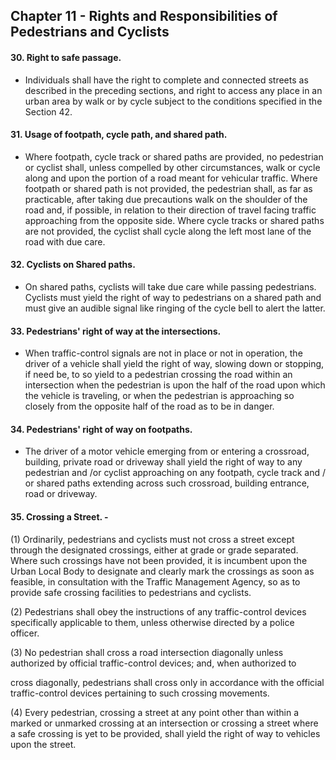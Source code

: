 

## Chapter 11 - Rights and Responsibilities of Pedestrians and Cyclists
 

#### 30.	Right to safe passage. 
- Individuals shall have the right to complete and connected streets as described in the preceding sections, and right to access any place in an urban area by walk or by cycle subject to the conditions specified in the Section 42.


#### 31.	Usage of footpath, cycle path, and shared path. 
- Where footpath, cycle track or shared paths are provided, no pedestrian or cyclist shall, unless compelled by other circumstances, walk or cycle along and upon the portion of a road meant for vehicular traffic. Where footpath or shared path is not provided, the pedestrian shall, as far as practicable, after taking due precautions walk on the shoulder of the road and, if possible, in relation to their direction of travel facing traffic approaching from the opposite side. Where cycle tracks or shared paths are not provided, the cyclist shall cycle along the left most lane of the road with due care.
 
 
####  32.	Cyclists on Shared paths. 
- On shared paths, cyclists will take due care while passing pedestrians. Cyclists must yield the right of way to pedestrians on a shared path and must give an audible signal like ringing of the cycle bell to alert the latter.


####  33.	Pedestrians' right of way at the intersections. 
- When traffic-control signals are not in place or not in operation, the driver of a vehicle shall yield the right of way, slowing down or stopping, if need be, to so yield to a pedestrian crossing the road within an intersection when the pedestrian is upon the half of the road upon which the vehicle is traveling, or when the pedestrian is approaching so closely from the opposite half of the road as to be in danger.


#### 34.	Pedestrians' right of way on footpaths. 
- The driver of a motor vehicle emerging from or entering a crossroad, building, private road or driveway shall yield the right of way to any pedestrian and /or cyclist approaching on any footpath, cycle track and / or shared paths extending across such crossroad, building entrance, road or driveway.


#### 35.	Crossing a Street. -

(1)	Ordinarily, pedestrians and cyclists must not cross a street except through the designated crossings, either at grade or grade separated. Where such crossings have not been provided, it is incumbent upon the Urban Local Body to designate and clearly mark the crossings as soon as feasible, in consultation with the Traffic Management Agency, so as to provide safe crossing facilities to pedestrians and cyclists.

(2)	Pedestrians shall obey the instructions of any traffic-control devices specifically applicable to them, unless otherwise directed by a police officer.

(3)	No pedestrian shall cross a road intersection diagonally unless authorized by official traffic-control devices; and, when authorized to
  
cross diagonally, pedestrians shall cross only in accordance with the official traffic-control devices pertaining to such crossing movements.

(4)	Every pedestrian, crossing a street at any point other than within a marked or unmarked crossing at an intersection or crossing a street where a safe crossing is yet to be provided, shall yield the right of way to vehicles upon the street.



